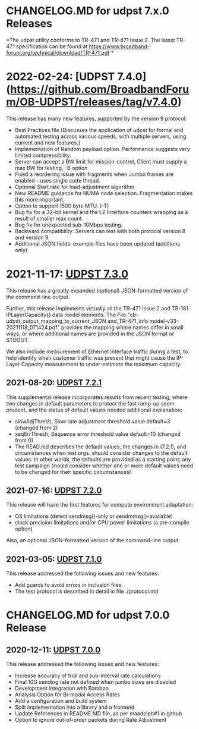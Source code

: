 # CHANGELOG.MD for udpst 7.x.0 Releases

*The udpst utility conforms to TR-471 and TR-471 Issue 2. The latest TR-471 specification can be found at
https://www.broadband-forum.org/technical/download/TR-471.pdf *

# 2022-02-24: [UDPST 7.4.0] (https://github.com/BroadbandForum/OB-UDPST/releases/tag/v7.4.0)

This release has many new features, supported by the version 9 protocol:

* Best Practices file (Discusses the application of udpst for formal and automated testing across various speeds, with multiple servers, using current and new features.)
* Implementation of Random payload option. Performance suggests very limited compressibility.
* Server can accept a BW limit for mission-control, Client must supply a max BW for testing, -B option
* Fixed a reordering issue with fragments when Jumbo frames are enabled - uses single code thread.
* Optional Start rate for load-adjustment algorithm
* New README guidance for NUMA node selection. Fragmentation makes this more important.
* Option to support 1500 byte MTU. (-T)
* Bug fix for a 32-bit kernel and the L2 Interface counters wrapping as a result of smaller max count.
* Bug fix for unexpected sub-10Mbps testing.
* Backward compatibility: Servers can test with both protocol version 8 and version 9.
* Additional JSON fields: example files have been updated (additions only)

# 2021-11-17: [UDPST 7.3.0](https://github.com/BroadbandForum/OB-UDPST/releases/tag/v7.3.0)

This release has a greatly expanded (optional) JSON-formatted version of the command-line output.

Further, this release implements virtually all the TR-471 Issue 2 and TR-181 IPLayerCapacity{} data model elements.
The File "ob-udpst_output_mapping_to_current_JSON and_TR-471_info model-v33-20211118_071424.pdf" provides the mapping
where names differ in small ways, or where additional names are provided in the JSON format or STDOUT.

We also include measurement of Ethernet Interface traffic during a test, to help identify when customer traffic was 
present that might cause the IP-Layer Capacity measurement to under-estimate the maximum capacity.

## 2021-08-20: [UDPST 7.2.1](https://github.com/BroadbandForum/OB-UDPST/releases/tag/v7.2.1)

This supplemental release incorporates results from recent testing, where two changes 
in default parameters to protect the fast ramp-up seem prudent, and the status of default
values needed additional explanation:
* slowAdjThresh; Slow rate adjustment threshold value default=3 (changed from 2)
* seqErrThresh; Sequence error threshold value default=10 (changed from 0)
* The READ.md describes the default values, the changes in (7.2.1), and circumstances when 
test orgs. should consider changes to the default values.  In other words, the defaults are 
provided as a starting point; any test campaign should consider whether one or more default 
values need to be changed for their specific circumstances!


## 2021-07-16: [UDPST 7.2.0](https://github.com/BroadbandForum/OB-UDPST/releases/tag/v7.2.0)

This release will have the first features for compute environment adaptation:
* OS limitations (detect sendmsg()-only or sendmmsg()-available)
* clock precision limitations and/or CPU power limitations (a pre-compile option)

Also, an optional JSON-formatted version of the command-line output.

## 2021-03-05: [UDPST 7.1.0](https://github.com/BroadbandForum/OB-UDPST/releases/tag/v7.1.0)

This release addressed the following issues and new features: 
* Add guards to avoid errors in inclusion files
* The test protocol is described in detail in file ./protocol.md

# CHANGELOG.MD for udpst 7.0.0 Release

## 2020-12-11: [UDPST 7.0.0](https://github.com/BroadbandForum/OB-UDPST/releases/tag/v7.0.0)

This release addressed the following issues and new features: 
* Increase accuracy of trial and sub-interval rate calculations
* Final 10G sending rate not defined when jumbo sizes are disabled
* Development integration with Bamboo
* Analysis Option for Bi-modal Access Rates
* Add a configuration and build system
* Split implementation into a library and a frontend
* Update References in README.MD file, as per maadolph#1 in github
* Option to ignore out-of-order packets during Rate Adjustment


